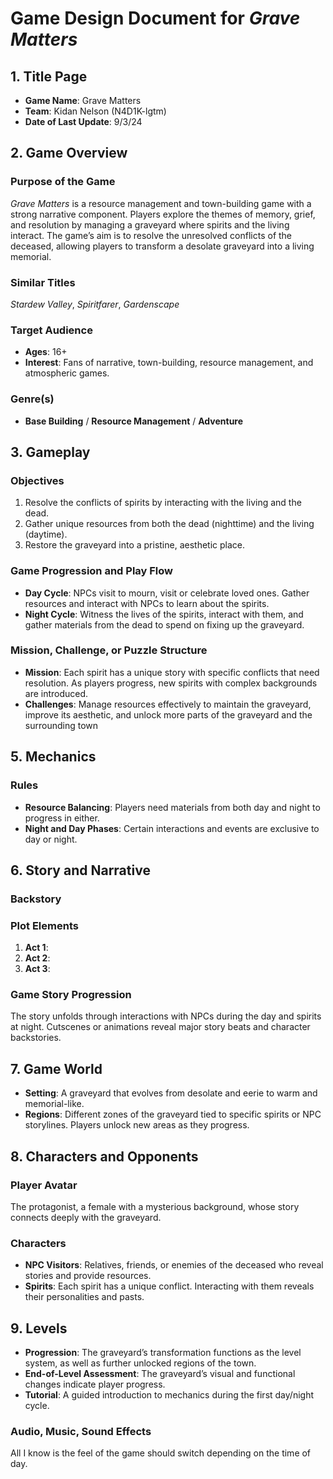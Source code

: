 # Game Design Document for _Grave Matters_

## 1. Title Page

-   **Game Name**: Grave Matters
-   **Team**: Kidan Nelson (N4D1K-lgtm)
-   **Date of Last Update**: 9/3/24

## 2. Game Overview

### Purpose of the Game

_Grave Matters_ is a resource management and town-building game with a strong narrative component. Players explore the themes of memory, grief, and resolution by managing a graveyard where spirits and the living interact. The game’s aim is to resolve the unresolved conflicts of the deceased, allowing players to transform a desolate graveyard into a living memorial.

### Similar Titles

_Stardew Valley_, _Spiritfarer_, _Gardenscape_

### Target Audience

-   **Ages**: 16+
-   **Interest**: Fans of narrative, town-building, resource management, and atmospheric games.

### Genre(s)

-   **Base Building** / **Resource Management** / **Adventure**

## 3. Gameplay

### Objectives

1. Resolve the conflicts of spirits by interacting with the living and the dead.
2. Gather unique resources from both the dead (nighttime) and the living (daytime).
3. Restore the graveyard into a pristine, aesthetic place.

### Game Progression and Play Flow

-   **Day Cycle**: NPCs visit to mourn, visit or celebrate loved ones. Gather resources and interact with NPCs to learn about the spirits.
-   **Night Cycle**: Witness the lives of the spirits, interact with them, and gather materials from the dead to spend on fixing up the graveyard.

### Mission, Challenge, or Puzzle Structure

-   **Mission**: Each spirit has a unique story with specific conflicts that need resolution. As players progress, new spirits with complex backgrounds are introduced.
-   **Challenges**: Manage resources effectively to maintain the graveyard, improve its aesthetic, and unlock more parts of the graveyard and the surrounding town

## 5. Mechanics

### Rules

-   **Resource Balancing**: Players need materials from both day and night to progress in either.
-   **Night and Day Phases**: Certain interactions and events are exclusive to day or night.

## 6. Story and Narrative

### Backstory

 <!-- TODO: -->

### Plot Elements

 <!-- TODO: -->

1. **Act 1**:
2. **Act 2**:
3. **Act 3**:

### Game Story Progression

The story unfolds through interactions with NPCs during the day and spirits at night. Cutscenes or animations reveal major story beats and character backstories.

## 7. Game World

-   **Setting**: A graveyard that evolves from desolate and eerie to warm and memorial-like.
-   **Regions**: Different zones of the graveyard tied to specific spirits or NPC storylines. Players unlock new areas as they progress.
    <!--TODO: Player can leave the graveyard into the surrounding town?-->

## 8. Characters and Opponents

### Player Avatar

The protagonist, a female with a mysterious background, whose story connects deeply with the graveyard.

### Characters

-   **NPC Visitors**: Relatives, friends, or enemies of the deceased who reveal stories and provide resources.
-   **Spirits**: Each spirit has a unique conflict. Interacting with them reveals their personalities and pasts.

## 9. Levels

-   **Progression**: The graveyard’s transformation functions as the level system, as well as further unlocked regions of the town.
-   **End-of-Level Assessment**: The graveyard’s visual and functional changes indicate player progress.
-   **Tutorial**: A guided introduction to mechanics during the first day/night cycle.

### Audio, Music, Sound Effects

All I know is the feel of the game should switch depending on the time of day.
